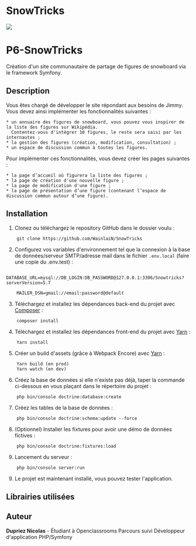 # SnowTricks

<a href="https://codeclimate.com/github/WainlaiN/SnowTricks/maintainability"><img src="https://api.codeclimate.com/v1/badges/98ddb7b3a7999e75e452/maintainability" /></a>

# P6-SnowTricks

Création d'un site communautaire de partage de figures de snowboard via le framework Symfony.

## Description

Vous êtes chargé de développer le site répondant aux besoins de Jimmy.
Vous devez ainsi implémenter les fonctionnalités suivantes : 
```
* un annuaire des figures de snowboard, vous pouvez vous inspirer de la liste des figures sur Wikipédia.
  Contentez-vous d'intégrer 10 figures, le reste sera saisi par les internautes ;
* la gestion des figures (création, modification, consultation) ;
* un espace de discussion commun à toutes les figures.
```
Pour implémenter ces fonctionnalités, vous devez créer les pages suivantes :
```
* la page d’accueil où figurera la liste des figures ; 
* la page de création d'une nouvelle figure ;
* la page de modification d'une figure ;
* la page de présentation d’une figure (contenant l’espace de discussion commun autour d’une figure).
```

## Installation
1. Clonez ou téléchargez le repository GitHub dans le dossier voulu :
```
    git clone https://github.com/WainlaiN/SnowTricks
```
2. Configurez vos variables d'environnement tel que la connexion à la base de données/serveur SMTP/adresse mail dans le fichier `.env.local` (faire une copie du .env.test) :
```
    DATABASE_URL=mysql://DB_LOGIN:DB_PASSWORD@127.0.0.1:3306/Snowtricks?serverVersion=5.7

    MAILER_DSN=gmail://email:password@default
```
3. Téléchargez et installez les dépendances back-end du projet avec [Composer](https://getcomposer.org/download/) :
```
    composer install
```
4. Téléchargez et installez les dépendances front-end du projet avec [Yarn](https://classic.yarnpkg.com/en/docs/install) :
```
    Yarn install
```
5. Créer un build d'assets (grâce à Webpack Encore) avec [Yarn](https://classic.yarnpkg.com/en/docs/install) :
```
    Yarn build (en prod)
    Yarn watch (en dev)
```
6. Créez la base de données si elle n'existe pas déjà, taper la commande ci-dessous en vous plaçant dans le répertoire du projet :
```
    php bin/console doctrine:database:create
```
7. Créez les tables de la base de données :
```
    php bin/console doctrine:schema:update --force
```
   
8. (Optionnel) Installer les fixtures pour avoir une démo de données fictives :
```
    php bin/console doctrine:fixtures:load
```
9. Lancement du serveur :
```
    php bin/console server:run
```
9. Le projet est maintenant installé, vous pouvez tester l'application.

## Librairies utilisées

## Auteur

**Dupriez Nicolas** - Étudiant à Openclassrooms Parcours suivi Développeur d'application PHP/Symfony